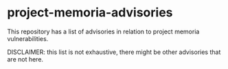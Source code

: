 # project-memoria-advisories
This repository has a list of advisories in relation to project memoria vulnerabilities.

DISCLAIMER: this list is not exhaustive, there might be other advisories that are not here.
